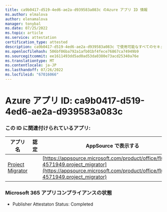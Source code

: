 ```yaml
---
title: ca9b0417-d519-4ed6-ae2a-d939583a083c のAzure アプリ ID 情報
ms.author: elmalova
author: elenamalova
manager: tonybal
ms.date: 07/25/2022
ms.topic: article
ms.service: attestation
certification_type: attested
description: ca9b0417-d519-4ed6-ae2a-d939583a083c で使用可能なすべてのセキュリティとコンプライアンス情報。
ms.openlocfilehash: 506bf06ba792a1afb01bf4fece76867ca74949b9
ms.sourcegitcommit: ee1611493dd5ad0ad53da0380e73acd25340a76e
ms.translationtype: MT
ms.contentlocale: ja-JP
ms.lasthandoff: 07/26/2022
ms.locfileid: "67016066"
---
```

# <a name="azure-app-id-ca9b0417-d519-4ed6-ae2a-d939583a083c"></a>Azure アプリ ID: ca9b0417-d519-4ed6-ae2a-d939583a083c


### <a name="apps-associated-with-this-id"></a>この ID に関連付けられているアプリ:
| **アプリ名** | **認定** | **AppSource で表示する** |
|--------------|---------------|-----------------------|
| [Project Migrator](../forward/fluentpro-4571949.project_migrator.md) |  | [https://appsource.microsoft.com/product/office/fluentpro-4571949.project_migrator](https://appsource.microsoft.com/product/office/fluentpro-4571949.project_migrator) |

### <a name="microsoft-365-app-compliance-status"></a>Microsoft 365 アプリコンプライアンスの状態
- Publisher Attestaton Status: Completed
